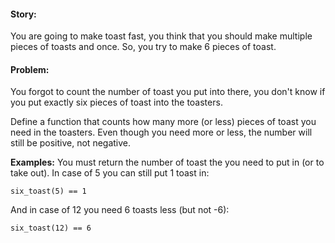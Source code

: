 #### Story:
You are going to make toast fast, you think that you should make multiple pieces of toasts and once. So, you try to make 6 pieces of toast.

#### Problem:
You forgot to count the number of toast you put into there, you don't know if you put exactly six pieces of toast into the toasters.

Define a function that counts how many more (or less) pieces of toast you need in the toasters. Even though you need more or less, the number will still be positive, not negative.

**Examples:**
You must return the number of toast the you need to put in (or to take out). In case of 5 you can still put 1 toast in:

```six_toast(5) == 1```

And in case of 12 you need 6 toasts less (but not -6):

```six_toast(12) == 6```

